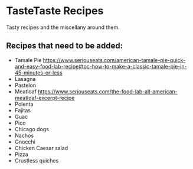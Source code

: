 # TasteTaste Recipes
Tasty recipes and the miscellany around them.

## Recipes that need to be added:
* Tamale Pie https://www.seriouseats.com/american-tamale-pie-quick-and-easy-food-lab-recipe#toc-how-to-make-a-classic-tamale-pie-in-45-minutes-or-less
* Lasagna
* Pastelon
* Meatloaf https://www.seriouseats.com/the-food-lab-all-american-meatloaf-excerpt-recipe
* Polenta
* Fajitas
* Guac
* Pico
* Chicago dogs
* Nachos
* Gnocchi
* Chicken Caesar salad
* Pizza
* Crustless quiches
